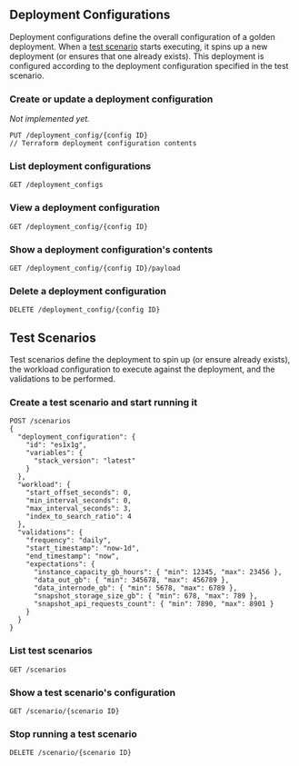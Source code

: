 ## Deployment Configurations

Deployment configurations define the overall configuration
of a golden deployment. When a [test scenario](#Test_Scenarios) starts
executing, it spins up a new deployment (or ensures that one already exists).
This deployment is configured according to the deployment configuration specified
in the test scenario.

### Create or update a deployment configuration
_Not implemented yet._
```
PUT /deployment_config/{config ID}
// Terraform deployment configuration contents
```

### List deployment configurations
```
GET /deployment_configs
```

### View a deployment configuration
```
GET /deployment_config/{config ID}
```

### Show a deployment configuration's contents
```
GET /deployment_config/{config ID}/payload
```

### Delete a deployment configuration
```
DELETE /deployment_config/{config ID}
```

## Test Scenarios

Test scenarios define the deployment to spin up (or ensure already exists),
the workload configuration to execute against the deployment, and the validations to be performed.

### Create a test scenario and start running it
```
POST /scenarios
{
  "deployment_configuration": {
    "id": "es1x1g",
    "variables": {
      "stack_version": "latest"
    }
  },
  "workload": {
    "start_offset_seconds": 0,
    "min_interval_seconds": 0,
    "max_interval_seconds": 3,
    "index_to_search_ratio": 4
  },
  "validations": {
    "frequency": "daily",
    "start_timestamp": "now-1d",
    "end_timestamp": "now",
    "expectations": {
      "instance_capacity_gb_hours": { "min": 12345, "max": 23456 },
      "data_out_gb": { "min": 345678, "max": 456789 },
      "data_internode_gb": { "min": 5678, "max": 6789 },
      "snapshot_storage_size_gb": { "min": 678, "max": 789 },
      "snapshot_api_requests_count": { "min": 7890, "max": 8901 }
    } 
  }
}
```

### List test scenarios
```
GET /scenarios
```

### Show a test scenario's configuration
```
GET /scenario/{scenario ID}
```

### Stop running a test scenario
```
DELETE /scenario/{scenario ID} 
```


